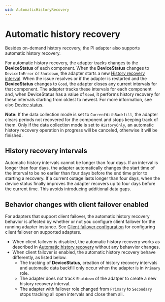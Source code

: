 ```yaml
---
uid: AutomaticHistoryRecovery
---
```


# Automatic history recovery

Besides on-demand history recovery, the PI adapter also supports automatic history recovery.

For automatic history recovery, the adapter tracks changes to the **DeviceStatus** of each component. When the **DeviceStatus** changes to `DeviceInError` or `Shutdown`, the adapter starts a new [History recovery interval](#history-recovery-intervals). When the issue resolves or if the adapter is restarted and the **DeviceStatus** changes to `Good`, the adapter closes any current intervals for that component. The adapter tracks these intervals for each component and, when DeviceStatus has a value of `Good`, it performs history recovery for these intervals starting from oldest to newest. For more information, see also [Device status](xref:DeviceStatus).

**Note:** If the data collection mode is set to `CurrentWithBackfill`, the adapter clears periods not recovered for the component and stops keeping track of them. Only if the data collection mode is set to `HistoryOnly`, an automatic history recovery operation in progress will be canceled, otherwise it will be finished.

## History recovery intervals

Automatic history intervals cannot be longer than four days. If an interval is longer than four days, the adapter automatically changes the start time of the interval to be no earlier than four days before the end time prior to starting a recovery. If a current outage lasts longer than four days, when the device status finally improves the adapter recovers up to four days before the current time. This avoids introducing additional data gaps.

## Behavior changes with client failover enabled

For adapters that support client failover, the automatic history recovery behavior is affected by whether or not you configure client failover for the running adapter instance. See [Client failover configuration](../client-failover.md) for configuring cilent failover on supported adapters. 
- When client failover is disabled, the automatic history recovery works as described in [Automatic history recovery](#automatic-history-recovery) without any behavvior changes.
- When client failover is enabled, the automatic history recovery behave differently, as listed below.
  - The tracking of **DeviceStatus**, creation of history recovery intervals and automatic data backfill only occur when the adapter is in `Primary` role. 
  - The adapter does not track `Shutdown` of the adatper to create a new history recovery interval.
  - The adapter with failover role changed from `Primary` to `Secondary` stops tracking all open intervals and close them all.
